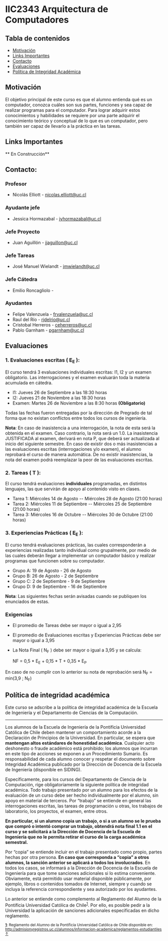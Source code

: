 # IIC2343 Arquitectura de Computadores

## Tabla de contenidos
 * [Motivación](#motivación)
 * [Links Importantes](#links-importantes)
 * [Contacto](#contacto)
 * [Evaluaciones](#evaluaciones)
 * [Política de Integridad Académica](#política-de-integridad-académica)

## Motivación
El objetivo principal de este curso es que el alumno entienda qué es un computador, conozca cuáles son
sus partes, funciones y sea capaz de realizar programas para el computador. Para lograr adquirir
estos conocimientos y habilidades se requiere por una parte adquirir el conocimiento teórico y conceptual de
lo que es un computador, pero también ser capaz de llevarlo a la práctica en las tareas.

## Links Importantes
** En Construcción**

## Contacto:

### Profesor
- Nicolás Elliott - nicolas.elliott@uc.cl
### Ayudante jefe
- Jessica Hormazabal - jyhormazabal@uc.cl
### Jefe Proyecto
- Juan Aguillón - jjaguillon@uc.cl
### Jefe Tareas
- José Manuel Wielandt - jmwielandt@uc.cl
### Jefe Cátedra
- Emilio Roncagliolo - 
### Ayudantes
- Felipe Valenzuela - frvalenzuela@uc.cl
- Raul del Río - rjdelrio@uc.cl
- Cristobal Herreros - ceherreros@uc.cl
- Pablo Garnham - pgarnham@uc.cl


## Evaluaciones

### 1. Evaluaciones escritas ( E<sub>E</sub> ):

El curso tendrá 3 evaluaciones individuales escritas: I1, I2 y un examen obligatorio. Las interrogaciones y el examen evaluarán toda la materia acumulada en cátedra.

* I1: Jueves 26 de Septiembre a las 18:30 horas
* I2: Jueves 21 de Noviembre a las 18:30 horas
* Examen: Martes 26 de Noviembre a las 8:30 horas **(Obligatorio)**

Todas las fechas fueron entregadas por la dirección de Pregrado de tal forma que no existan conflictos entre todos los cursos de ingeniería.

**Nota**: En caso de inasistencia a una interrogación, la nota de esta será la obtenida en el examen. Caso contrario, la nota será un 1.0. La inasistencia JUSTIFICADA al examen, derivará en nota P, que deberá ser actualizada al inicio del siguiente semestre. En caso de existir dos o más inasistencias a las evaluaciones escritas (interrogaciones y/o examen), el alumno reprobará el curso de manera automática. De no existir inasistencias, la nota del examen podrá reemplazar la peor de las evaluaciones escritas.

### 2. Tareas ( T ):

El curso tendrá evaluaciones **individuales** programadas, en distintos lenguajes, las que servirán de apoyo al contenido visto en clases.

* Tarea 1: Miércoles 14 de Agosto -- Miércoles 28 de Agosto (21:00 horas)
* Tarea 2: Miércoles 11 de Septiembre -- Miércoles 25 de Septiembre (21:00 horas)
* Tarea 3: Miércoles 16 de Octubre -- Miércoles 30 de Octubre (21:00 horas)

### 3. Experiencias Prácticas ( E<sub>E</sub> ):

El curso tendrá evaluaciones prácticas, las cuales corresponderán a experiencias realizadas tanto individual como grupalmente, por medio de las cuales deberán llegar a implementar un computador básico y realizar programas que funcionen sobre su computador.

* Grupo A: 19 de Agosto - 26 de Agosto
* Grupo B: 26 de Agosto - 2 de Septiembre
* Grupo C: 2 de Septiembre - 9 de Septiembre
* Grupo D: 9 de Septiembre - 16 de Septiembre

**Nota**: Las siguientes fechas serán avisadas cuando se publiquen los enunciados de estas.

### Exigencias

* El promedio de Tareas debe ser mayor o igual a 2,95
* El promedio de Evaluaciones escritas y Experiencias Prácticas debe ser mayor o igual a 3,95
* La Nota Final ( N<sub>F</sub> ) debe ser mayor o igual a 3,95 y se calcula:
  
     NF = 0,5 * E<sub>E</sub> + 0,15 * T + 0,35 * E<sub>P</sub>
     
En caso de no cumplir con lo anterior su nota de reprobación será N<sub>F</sub> = min(3,9 ; N<sub>F</sub>)

## Política de integridad académica
Este curso se adscribe a la política de integridad académica de la Escuela de Ingeniería y el Departamento de Ciencias de la Computación.

---

Los alumnos de la Escuela de Ingeniería de la Pontificia Universidad Católica de Chile deben mantener un comportamiento acorde a la Declaración de Principios de la Universidad.  En particular, se espera que **mantengan altos estándares de honestidad académica**.  Cualquier acto deshonesto o fraude académico está prohibido; los alumnos que incurran en este tipo de acciones se exponen a un Procedimiento Sumario. Es responsabilidad de cada alumno conocer y respetar el documento sobre Integridad Académica publicado por la Dirección de Docencia de la Escuela de Ingeniería (disponible en SIDING).

Específicamente, para los cursos del Departamento de Ciencia de la Computación, rige obligatoriamente la siguiente política de integridad académica. Todo trabajo presentado por un alumno para los efectos de la evaluación de un curso debe ser hecho individualmente por el alumno, sin apoyo en material de terceros.  Por “trabajo” se entiende en general las interrogaciones escritas, las tareas de programación u otras, los trabajos de laboratorio, los proyectos, el examen, entre otros.

**En particular, si un alumno copia un trabajo, o si a un alumno se le prueba que compró o intentó comprar un trabajo, obtendrá nota final 1.1 en el curso y se solicitará a la Dirección de Docencia de la Escuela de Ingeniería que no le permita retirar el curso de la carga académica semestral.**

Por “copia” se entiende incluir en el trabajo presentado como propio, partes hechas por otra persona.  **En caso que corresponda a “copia” a otros alumnos, la sanción anterior se aplicará a todos los involucrados**.  En todos los casos, se informará a la Dirección de Docencia de la Escuela de Ingeniería para que tome sanciones adicionales si lo estima conveniente. Obviamente, está permitido usar material disponible públicamente, por ejemplo, libros o contenidos tomados de Internet, siempre y cuando se incluya la referencia correspondiente y sea autorizado por los ayudantes.

Lo anterior se entiende como complemento al Reglamento del Alumno de la Pontificia Universidad Católica de 
Chile<sup><a name="pucCLBack">[1](#pucCL)</a></sup>.  Por ello, es posible pedir a la Universidad la aplicación de sanciones adicionales especificadas en dicho reglamento.

<sub>**<a name="pucCL">[1](#pucCL)</a>**: Reglamento del Alumno de la Pontificia Universidad Católica de Chile disponible en: http://admisionyregistros.uc.cl/alumnos/informacion-academica/reglamentos-estudiantiles [&#8593;](#pucCLBack)</sub>
